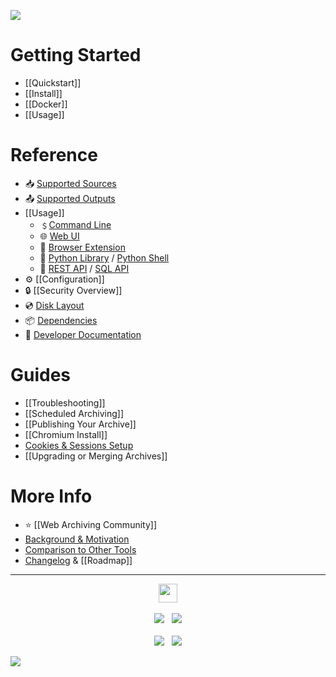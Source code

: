 [![](https://github.com/ArchiveBox/ArchiveBox/assets/511499/acffcee3-d1ec-439d-8278-e481101c3d0d)](Home)

# Getting Started

 - [[Quickstart]]
 - [[Install]]
 - [[Docker]]
 - [[Usage]]

# Reference

 - 📥 [Supported Sources](https://github.com/ArchiveBox/ArchiveBox/wiki/Quickstart#2-get-your-list-of-urls-to-archive)
 - 📤 [Supported Outputs](https://github.com/ArchiveBox/ArchiveBox#output-formats)
 - [[Usage]]
   - ﹩[Command Line](../Usage)
   - 🌐 [Web UI](../Usage)
   - 🧩 [Browser Extension](../Usage)
   - 📜 [Python Library](https://docs.archivebox.io/en/latest/modules.html) / [Python Shell](../Usage) 
   - 👾 [REST API](https://github.com/ArchiveBox/ArchiveBox/issues/496) / [SQL API](../Usage)
 - ⚙️ [[Configuration]]
 - 🔒 [[Security Overview]]
 - 💿 [Disk Layout]()
 - 📦 [Dependencies]()
 - 📝 [Developer Documentation](https://github.com/ArchiveBox/ArchiveBox#archivebox-development)


# Guides

 - [[Troubleshooting]]
 - [[Scheduled Archiving]]
 - [[Publishing Your Archive]]
 - [[Chromium Install]]
 - [Cookies & Sessions Setup](https://github.com/ArchiveBox/ArchiveBox/wiki/Chromium-Install#setting-up-a-chromium-user-profile)
 - [[Upgrading or Merging Archives]]

# More Info

 - ⭐️ [[Web Archiving Community]]
 - [Background & Motivation](https://github.com/ArchiveBox/ArchiveBox#background--motivation)
 - [Comparison to Other Tools](https://github.com/ArchiveBox/ArchiveBox#comparison-to-other-projects)
 - [Changelog](https://github.com/ArchiveBox/ArchiveBox/releases) & [[Roadmap]]

---

<p align="center">
  <a href="https://archivebox.io"><img src="https://github.com/ArchiveBox/ArchiveBox/assets/511499/fd4d3161-3860-4b31-a4e9-251c05f75cdf" height="30px"/></a><br/><br/>
  <a href="https://github.com/ArchiveBox/ArchiveBox"><img src="https://img.shields.io/github/stars/ArchiveBox/ArchiveBox.svg?logo=github&label=Stars&logoColor=blue"/></a> &nbsp;
  <a href="https://hcb.hackclub.com/donations/start/archivebox"><img src="https://img.shields.io/badge/Donate-Directly-%13DE5D26.svg"/></a><br/><br/>
  <a href="https://github.com/sponsors/pirate"><img src="https://img.shields.io/badge/Github_Sponsors-%23B7CDFE.svg"/></a> &nbsp;
  <a href="https://www.patreon.com/theSquashSH"><img src="https://img.shields.io/badge/Patreon-%23DD5D76.svg"/></a>

  <a href="https://zulip.archivebox.io"><img src="https://img.shields.io/badge/Community_Chat_Forum-Zulip-%2328A745.svg"/></a>

</p>
